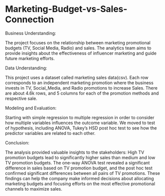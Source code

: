 # Marketing-Budget-vs-Sales-Connection

Business Understanding:

The project focuses on the relationship between marketing promotional budgets (TV, Social Media, Radio) and sales. The analytics team aims to provide insights about the effectiveness of influencer marketing and guide future marketing efforts.


Data Understanding:

This project uses a dataset called marketing sales data(csv). Each row corresponds to an independent marketing promotion where the business invests in TV, Social_Media, and Radio promotions to increase Sales. There are about 4.6k rows, and 5 columns for each of the promotion methods and respective sale.


Modeling and Evaluation:

Starting with simple regression to multiple regression in order to consider how multiple variables influences the outcome variable. We moved to test of hypothesis, including ANOVA, Tukey’s HSD post hoc test to see how the predictor variables are related to each other.


Conclusion:

The analysis provided valuable insights to the stakeholders:
High TV promotion budgets lead to significantly higher sales than medium and low TV promotion budgets.
The one-way ANOVA test revealed a significant difference in sales based on TV promotion budget, and the post hoc test confirmed significant differences between all pairs of TV promotions.
These findings can help the company make informed decisions about allocating marketing budgets and focusing efforts on the most effective promotional channels to maximize sales.
